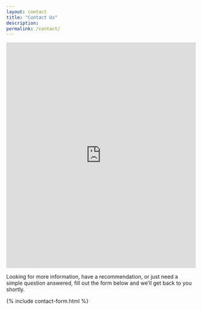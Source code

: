 ```yaml
---
layout: contact
title: "Contact Us"
description: 
permalink: /contact/
---
```

<iframe src="https://www.google.com/maps/embed?pb=!1m18!1m12!1m3!1d17548.4676095221!2d-104.74349454692475!3d40.40179000974281!2m3!1f0!2f0!3f0!3m2!1i1024!2i768!4f13.1!3m3!1m2!1s0x0%3A0x7779421e915bb208!2sWestlake+Wine+%26+Spirits!5e0!3m2!1sen!2sus!4v1450377956492" width="100%" height="600" frameborder="0" style="border:0" allowfullscreen></iframe>

Looking for more information, have a recommendation, or just need a simple question answered, fill out the form below and we’ll get back to you shortly. 

{% include contact-form.html %}